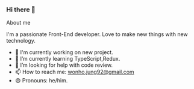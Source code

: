 ### Hi there 👋

About me

I'm a passionate Front-End developer. Love to make new things with new technology.
- 🔭 I'm currently working on new project.
- 🌱 I’m currently learning TypeScript,Redux.
- 🤔 I’m looking for help with code review.
- 📫 How to reach me: wonho.jung92@gmail.com
- 😄 Pronouns: he/him.







<!--
**wonho-jung/wonho-jung** is a ✨ _special_ ✨ repository because its `README.md` (this file) appears on your GitHub profile.

Here are some ideas to get you started:

- 🔭 I’m currently working on ...
- 🌱 I’m currently learning ...
- 👯 I’m looking to collaborate on ...
- 🤔 I’m looking for help with ...
- 📫 How to reach me: won9.developer@gmail.com
- 😄 Pronouns: call me Samuel!
-->
